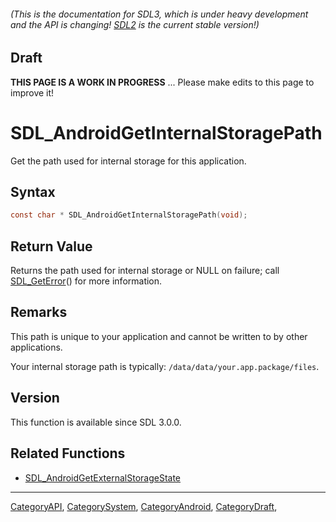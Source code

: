 ###### (This is the documentation for SDL3, which is under heavy development and the API is changing! [SDL2](https://wiki.libsdl.org/SDL2/) is the current stable version!)

## Draft

**THIS PAGE IS A WORK IN PROGRESS** ... Please make edits to this page to improve it!


<!-- #*^*^*^*^*See https://wiki.libsdl.org/SGFunctions for details on editing this page*^*^*^*^* -->
# SDL_AndroidGetInternalStoragePath

Get the path used for internal storage for this application.

## Syntax

```c
const char * SDL_AndroidGetInternalStoragePath(void);

```

## Return Value

Returns the path used for internal storage or NULL on failure; call
[SDL_GetError](SDL_GetError)() for more information.

## Remarks

This path is unique to your application and cannot be written to by other
applications.

Your internal storage path is typically:
`/data/data/your.app.package/files`.

## Version

This function is available since SDL 3.0.0.

## Related Functions

* [SDL_AndroidGetExternalStorageState](SDL_AndroidGetExternalStorageState)

----
[CategoryAPI](CategoryAPI), [CategorySystem](CategorySystem), [CategoryAndroid](CategoryAndroid), [CategoryDraft](CategoryDraft), <!-- #See the Style Guide for instructions on editing the footer. -->


